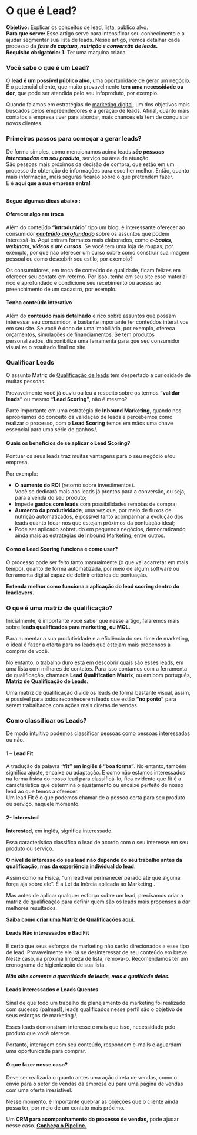 # O que é Lead?

**Objetivo:** Explicar os conceitos de lead, lista, público alvo.\
**Para que serve:** Esse artigo serve para intensificar seu conhecimento e a ajudar segmentar sua lista de leads. Nesse artigo, iremos detalhar cada processo da _**fase de captura, nutrição e conversão de leads.**_\
**Requisito obrigatório: 1.** Ter uma maquina criada.

### Você sabe o que é um Lead?

O **lead é um possível público alvo**, uma oportunidade de gerar um negócio.\
É o potencial cliente, que muito provavelmente **tem uma necessidade ou dor**, que pode ser atendida pelo seu infoproduto, por exemplo.

Quando falamos em estratégias de [marketing digital](http://blog.leadlovers.com.br/marketing-digital-tudo-que-voce-precisa-saber/), um dos objetivos mais buscados pelos empreendedores é a geração de leads. Afinal, quanto mais contatos a empresa tiver para abordar, mais chances ela tem de conquistar novos clientes.

### **Primeiros passos para começar a gerar leads?**

De forma simples, como mencionamos acima leads _**são pessoas interessadas em seu produto**_, serviço ou área de atuação.\
São pessoas mais próximos da decisão de compra, que estão em um processo de obtenção de informações para escolher melhor. Então, quanto mais informação, mais seguras ficarão sobre o que pretendem fazer.\
E é **aqui que a sua empresa entra!**&#x20;

\
**Segue algumas dicas abaixo :**

#### **Oferecer algo em troca**

Além do conteúdo **“introdutório**” tipo um blog, é interessante oferecer ao consumidor [_**conteúdo aprofundado**_](http://blog.leadlovers.com.br/veja-como-usar-materiais-ricos-para-gerar-leads/?utm\_source=blog\&utm\_campaign=rc\_blogpost) sobre os assuntos que podem interessá-lo. Aqui entram formatos mais elaborados, como _**e-books, webinars, vídeos e até cursos.**_ Se você tem uma loja de roupas, por exemplo, por que não oferecer um curso sobre como construir sua imagem pessoal ou como descobrir seu estilo, por exemplo?

Os consumidores, em troca de conteúdo de qualidade, ficam felizes em oferecer seu contato em retorno. Por isso, tenha em seu site esse material rico e aprofundado e condicione seu recebimento ou acesso ao preenchimento de um cadastro, por exemplo.

#### **Tenha conteúdo interativo**

Além do **conteúdo mais detalhado** e rico sobre assuntos que possam interessar seu consumidor, é bastante importante ter conteúdos interativos em seu site. Se você é dono de uma imobiliária, por exemplo, ofereça orçamentos, simulações de financiamentos. Se tem produtos personalizados, disponibilize uma ferramenta para que seu consumidor visualize o resultado final no site.

### **Qualificar Leads**

O assunto Matriz de [Qualificação de leads](https://automacaodevendas.com/lead-scoring/) tem despertado a curiosidade de muitas pessoas.

Provavelmente você já ouviu ou leu a respeito sobre os termos **“validar leads”** ou mesmo **“Lead Scoring”,** não é mesmo?

Parte importante em uma estratégia de **Inbound Marketing**, quando nos apropriamos do conceito da validação de leads e percebemos como realizar o processo, com o **Lead Scoring** temos em mãos uma chave essencial para uma série de ganhos.\


#### **Quais os benefícios de se aplicar o Lead Scoring?**

Pontuar os seus leads traz muitas vantagens para o seu negócio e/ou empresa.

Por exemplo:

* **O** **aumento do ROI** (retorno sobre investimentos).\
  Você se dedicará mais aos leads já prontos para a conversão, ou seja, para a venda do seu produto;
* Impede **gastos com leads** com possibilidades remotas de  compra;
* **Aumento da produtividade**, uma vez que, por meio de fluxos de nutrição automatizados, é possível tanto acompanhar a evolução dos leads quanto focar nos que estejam próximos da pontuação ideal;
* Pode ser aplicado sobretudo em pequenos negócios, democratizando ainda mais as estratégias de Inbound Marketing, entre outros.

#### **Como o Lead Scoring funciona e como usar?**

O processo pode ser feito tanto manualmente (o que vai acarretar em mais tempo), quanto de forma automatizada, por meio de algum software ou ferramenta digital capaz de definir critérios de pontuação.

**Entenda melhor como funciona a aplicação do lead scoring dentro do leadlovers.**&#x20;

### **O que é uma matriz de qualificação?**

Inicialmente, é importante você saber que nesse artigo, falaremos mais sobre **leads qualificados para marketing, ou MQL.**

Para aumentar a sua produtividade e a eficiência do seu time de marketing, o ideal é fazer a oferta para os leads que estejam mais propensos a comprar de você.

No entanto, o trabalho duro está em descobrir quais são esses leads, em uma lista com milhares de contatos. Para isso contamos com a ferramenta de qualificação, chamada **Lead Qualification Matrix**, ou em bom português, **Matriz de Qualificação de Leads.**

Uma matriz de qualificação divide os leads de forma bastante visual, assim, é possível para todos reconhecerem leads que estão **“no ponto”** para serem trabalhados com ações mais diretas de vendas.

### **Como classificar os Leads?**

De modo intuitivo podemos classificar pessoas como pessoas interessadas ou não.

#### **1 – Lead Fit**

A tradução da palavra **“fit” em inglês é “boa forma”**. No entanto, também significa ajuste, encaixe ou adaptação. E como não estamos interessados na forma física do nosso lead para classificá-lo, fica evidente que fit é a característica que determina o ajustamento ou encaixe perfeito de nosso lead ao que temos a oferecer.\
Um lead Fit é o que podemos chamar de a pessoa certa para seu produto ou serviço, naquele momento.

#### **2- Interested**

**Interested**, em inglês, significa interessado.

Essa característica classifica o lead de acordo com o seu interesse em seu produto ou serviço.

**O nível de interesse do seu lead não depende do seu trabalho antes da qualificação, mas da experiência individual do lead.**

Assim como na Física, “um lead vai permanecer parado até que alguma força aja sobre ele”. É a Lei da Inércia aplicada ao Marketing  .

Mas antes de aplicar qualquer esforço sobre um lead, precisamos criar a matriz de qualificação para definir quem são os leads mais propensos a dar melhores resultados.

[**Saiba como criar uma Matriz de Qualificações aqui.** ](https://automacaodevendas.com/matriz-de-qualificacao-de-leads/)

#### **Leads Não interessados e Bad Fit**&#x20;

É certo que seus esforços de marketing não serão direcionados a esse tipo de lead. Provavelmente ele irá se desinteressar de seu conteúdo em breve.\
Neste caso, na próxima limpeza de lista, remova-o. Recomendamos ter um cronograma de higienização de sua lista.

_**Não olhe somente a quantidade de leads, mas a qualidade deles.**_

#### **Leads interessados e Leads Quentes.**

Sinal de que todo um trabalho de planejamento de marketing foi realizado com sucesso (palmas!), leads qualificados nesse perfil são o objetivo de seus esforços de marketing.\


Esses leads demonstram interesse e mais que isso, necessidade pelo produto que você oferece.

Portanto, interagem com seu conteúdo, respondem e-mails e aguardam uma oportunidade para comprar.

#### O que fazer nesse caso?

Deve ser realizada o quanto antes uma ação direta de vendas, como o envio para o setor de vendas da empresa ou para uma página de vendas com uma oferta irresistível.

Nesse momento, é importante quebrar as objeções que o cliente ainda possa ter, por meio de um contato mais próximo.

Um **CRM para acompanhamento do processo de vendas,** pode ajudar nesse caso. [**Conheça o Pipeline.** ](https://suporte.love/o-que-e-o-pipeline/)

